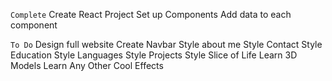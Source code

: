 `Complete`
Create React Project
Set up Components
Add data to each component

`To Do`
Design full website
Create Navbar
Style about me
Style Contact
Style Education
Style Languages
Style Projects
Style Slice of Life
Learn 3D Models
Learn Any Other Cool Effects
